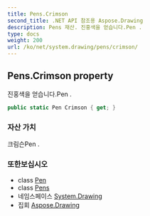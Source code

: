 ```yaml
---
title: Pens.Crimson
second_title: .NET API 참조용 Aspose.Drawing
description: Pens 재산. 진홍색을 얻습니다.Pen .
type: docs
weight: 200
url: /ko/net/system.drawing/pens/crimson/
---
```

## Pens.Crimson property

진홍색을 얻습니다.Pen .

```csharp
public static Pen Crimson { get; }
```

### 자산 가치

크림슨Pen .

### 또한보십시오

* class [Pen](../../pen/)
* class [Pens](../)
* 네임스페이스 [System.Drawing](../../pens/)
* 집회 [Aspose.Drawing](../../../)


